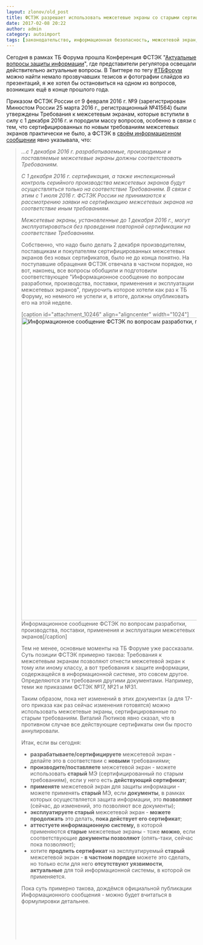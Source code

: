 ```yaml
---
layout: zlonov/old_post
title: ФСТЭК разрешает использовать межсетевые экраны со старыми сертификатами
date: 2017-02-08 20:22
author: admin
category: autoimport
tags: [законодательство, информационная безопасность, межсетевой экран, мероприятие, сертификат, требования, ФСТЭК]
---
```

Сегодня в рамках ТБ Форума прошла Конференция ФСТЭК "<a href="http://smartevent.tbforum.ru/2017/program/08.02.2017/hall4/-/-/?lang=ru">Актуальные вопросы защиты информации</a>", где представители регулятора освещали действительно актуальные вопросы. В Твиттере по тегу <a href="https://twitter.com/hashtag/тбфорум?src=hash">#ТБФорум</a> можно найти немало прозвучавших тезисов и фотографии слайдов из презентаций, я же хотел бы остановиться на одном из вопросов, возникших ещё в конце прошлого года.

Приказом ФСТЭК России от 9 февраля 2016 г. №9 (зарегистрирован Минюстом России 25 марта 2016 г., регистрационный №41564) были утверждены Требования к межсетевым экранам, которые вступили в силу с 1 декабря 2016 г. и породили массу вопросов, особенно в связи с тем, что сертифицированных по новым требованиям межсетевых экранов практически не было, а ФСТЭК в <a href="http://fstec.ru/normotvorcheskaya/informatsionnye-i-analiticheskie-materialy/1142-informatsionnoe-soobshchenie-fstek">своём информационном сообщении</a> явно указывала, что:

<blockquote><em>...с 1 декабря 2016 г. разрабатываемые, производимые и поставляемые межсетевые экраны должны соответствовать Требованиям.</em>

<em>С 1 декабря 2016 г. сертификация, а также инспекционный контроль серийного производства межсетевых экранов будут осуществляться только на соответствие Требованиям. В связи с этим с 1 июля 2016 г. ФСТЭК России не принимаются к рассмотрению заявки на сертификацию межсетевых экранов на соответствие иным требованиям.</em>

<em>Межсетевые экраны, установленные до 1 декабря 2016 г., могут эксплуатироваться без проведения повторной сертификации на соответствие Требованиям.</em>

Собственно, что надо было делать 2 декабря производителям, поставщикам и покупателям сертифицированных межсетевых экранов без новых сертификатов, было не до конца понятно. На поступавшие обращения ФСТЭК отвечала в частном порядке, но вот, наконец, все вопросы обобщили и подготовили соответствующее "Информационное сообщение по вопросам разработки, производства, поставки, применения и эксплуатации межсетевых экранов", приурочить которое хотели как раз к ТБ Форуму, но немного не успели и, в итоге, должны опубликовать его на этой неделе.

[caption id="attachment_10246" align="aligncenter" width="1024"]<a href="/assets/uploads/Информационное-сообщение-ФСТЭК-по-вопросам-разработки-производства-поставки-применения-и-эксплуатации-межсетевых-экранов.jpg"><img class="size-large wp-image-10246" src="/assets/uploads/Информационное-сообщение-ФСТЭК-по-вопросам-разработки-производства-поставки-применения-и-эксплуатации-межсетевых-экранов-1024x800.jpg" alt="Информационное сообщение ФСТЭК по вопросам разработки, производства, поставки, применения и эксплуатации межсетевых экранов" width="1024" height="800" /></a> Информационное сообщение ФСТЭК по вопросам разработки, производства, поставки, применения и эксплуатации межсетевых экранов[/caption]

Тем не менее, основные моменты на ТБ Форуме уже рассказали. Суть позиции ФСТЭК примерно такова: Требования к межсетевым экранам позволяют отнести межсетевой экран к тому или иному классу, а вот требования к защите информации, содержащейся в информационной системе, это совсем другое. Определяются эти требования другими документами. Например, теми же приказами ФСТЭК №17, №21 и №31.

Таким образом, пока нет изменений в этих документах (а для 17-ого приказа как раз сейчас изменения готовятся) можно использовать межсетевые экраны, сертифицированные по старым требованиям. Виталий Лютиков явно сказал, что в противном случае все действующие сертификаты они бы просто аннулировали.

Итак, если вы сегодня:

<ul>
    <li><strong>разрабатываете/сертифицируете</strong> межсетевой экран - делайте это в соответствии с <strong>новыми</strong> требованиями;</li>
    <li><strong>производите/поставляете</strong> межсетевой экран - можете использовать <strong>старый</strong> МЭ (сертифицированный по старым требованиям), если у него есть <strong>действующий сертификат</strong>;</li>
    <li><strong>применяте</strong> межсетевой экран для защиты информации - можете применять <strong>старый</strong> МЭ, если <strong>документы</strong>, в рамках которых осуществляется защита информации, это <strong>позволяют</strong> (сейчас, до изменений, это позволяют все документы);</li>
    <li><strong>эксплуатируете старый</strong> межсетевой экран - <strong>можете продолжать</strong> это делать, <strong>пока действует его сертификат</strong>;</li>
    <li><strong>аттестуете информационную систему,</strong> в которой применяются <strong>старые</strong> межсетевые экраны - тоже <strong>можно</strong>, если соответствующие <strong>документы позволяют</strong> (опять-таки, сейчас пока позволяют);</li>
    <li>хотите <strong>продлить сертификат</strong> на эксплуатируемый <strong>старый</strong> межсетевой экран - <strong>в частном порядке</strong> можете это сделать, но только если для него <strong>отсутствуют уязвимости</strong>, <strong>актуальные</strong> для той информационной системы, в которой он применяется.</li>
</ul>

Пока суть примерно такова, дождёмся официальной публикации Информационного сообщения - можно будет вчитаться в формулировки детальнее.

&nbsp;

&nbsp;

&nbsp;
